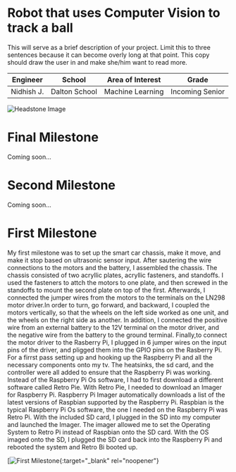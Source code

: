 ﻿# Robot that uses Computer Vision to track a ball
This will serve as a brief description of your project. Limit this to three sentences because it can become overly long at that point. This copy should draw the user in and make she/him want to read more.

| **Engineer** | **School** | **Area of Interest** | **Grade** |
|:--:|:--:|:--:|:--:|
| Nidhish J. | Dalton School | Machine Learning | Incoming Senior

![Headstone Image](https://drive.google.com/file/d/10lm1vrbER0-bHh9HmiK1VmBPuYHyQtlV/view?usp=sharing)
  
# Final Milestone
Coming soon...

# Second Milestone
Coming soon...

# First Milestone
  

My first milestone was to set up the smart car chassis, make it move, and make it stop based on ultrasonic sensor input. After sautering the wire connections to the motors and the battery, I assembled the chassis. The chassis consisted of two acryllic plates, acryllic fasteners, and standoffs. I used the fasteners to attch the motors to one plate, and then screwed in the standoffs to mount the second plate on top of the first. Afterwards, I connected the jumper wires from the motors to the terminals on the LN298 motor driver.In order to turn, go forward, and backward, I coupled the motors vertically, so that the wheels on the left side worked as one unit, and the wheels on the right side as another. In addition, I connected the positive wire from an external battery to the 12V terminal on the motor driver, and the negative wire from the battery to the ground terminal. Finally,to connect the motor driver to the Rasberry Pi, I plugged in 6 jumper wires on the input pins of the driver, and pligged them into the GPIO pins on the Rasberry Pi.   For a firrst pass setting up and hooking up the Raspberry Pi and all the necessary components onto my tv. The heatsinks, the sd card, and the controller were all added to ensure that the Raspberry Pi was working. Instead of the Raspberry Pi Os software, I had to first download a different software called Retro Pie. With Retro Pie, I needed to download an Imager for Raspberry Pi. Raspberry Pi Imager automatically downloads a list of the latest versions of Raspbian supported by the Raspberry Pi. Raspbian is the typical Raspberry Pi Os software, the one I needed on the Raspberry Pi was Retro Pi. With the included SD card, I plugged in the SD into my computer and launched the Imager. The imager allowed me to set the Operating System to Retro Pi instead of Raspbian onto the SD card. With the OS imaged onto the SD, I plugged the SD card back into the Raspberry Pi and rebooted the system and Retro Bi booted up.

[![First Milestone](https://youtu.be/wG_nFzH9Mx0 "First Milestone"){:target="_blank" rel="noopener"}
